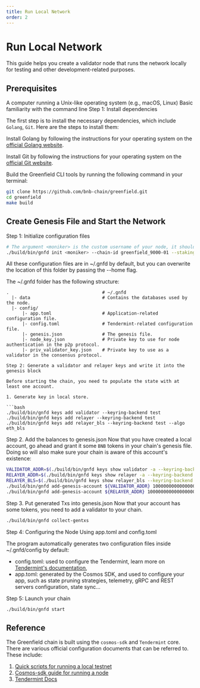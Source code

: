 ```yaml
---
title: Run Local Network
order: 2
---
```


# Run Local Network
This guide helps you create a validator node that runs the network locally for testing and other development-related purposes.

## Prerequisites

A computer running a Unix-like operating system (e.g., macOS, Linux)
Basic familiarity with the command line
Step 1: Install dependencies

The first step is to install the necessary dependencies, which include `Golang`, `Git`. Here are the steps to install them:

Install Golang by following the instructions for your operating system on the [official Golang website](https://golang.org/dl/).

Install Git by following the instructions for your operating system on the [official Git website](https://git-scm.com/book/en/v2/Getting-Started-Installing-Git).

Build the Greenfield CLI tools by running the following command in your terminal:

```bash
git clone https://github.com/bnb-chain/greenfield.git
cd greenfield
make build
```

## Create Genesis File and Start the Network

Step 1: Initialize configuration files

```bash
# The argument <moniker> is the custom username of your node, it should be human-readable.
./build/bin/gnfd init <moniker> --chain-id greenfield_9000-01 --staking-bond-denom BNB
```

All these configuration files are in ~/.gnfd by default, but you can overwrite the location of this folder by passing the --home flag.

The ~/.gnfd folder has the following structure:
```
.                                   # ~/.gnfd
  |- data                           # Contains the databases used by the node.
  |- config/
      |- app.toml                   # Application-related configuration file.
      |- config.toml                # Tendermint-related configuration file.
      |- genesis.json               # The genesis file.
      |- node_key.json              # Private key to use for node authentication in the p2p protocol.
      |- priv_validator_key.json    # Private key to use as a validator in the consensus protocol.

Step 2: Generate a validator and relayer keys and write it into the genesis block

Before starting the chain, you need to populate the state with at least one account.

1. Generate key in local store.

```bash
./build/bin/gnfd keys add validator --keyring-backend test
./build/bin/gnfd keys add relayer --keyring-backend test
./build/bin/gnfd keys add relayer_bls --keyring-backend test --algo eth_bls
```

Step 2. Add the balances to genesis.json
Now that you have created a local account, go ahead and grant it some `BNB` tokens in your chain's genesis file. Doing so will also make sure your chain is aware of this account's existence:

```bash
VALIDATOR_ADDR=$(./build/bin/gnfd keys show validator -a --keyring-backend test)
RELAYER_ADDR=$(./build/bin/gnfd keys show relayer -a --keyring-backend test)
RELAYER_BLS=$(./build/bin/gnfd keys show relayer_bls --keyring-backend test --output json | jq -r .pubkey_hex)
./build/bin/gnfd add-genesis-account ${VALIDATOR_ADDR} 100000000000000000000000000BNB
./build/bin/gnfd add-genesis-account ${RELAYER_ADDR} 100000000000000000000000000BNB
```

Step 3. Put generated Txs into genesis.json
Now that your account has some tokens, you need to add a validator to your chain.

```bash
./build/bin/gnfd collect-gentxs
```


Step 4: Configuring the Node Using app.toml and config.toml

The program automatically generates two configuration files inside ~/.gnfd/config by default:
 - config.toml: used to configure the Tendermint, learn more on [Tendermint's documentation](https://docs.tendermint.com/master/nodes/configuration.html),
 - app.toml: generated by the Cosmos SDK, and used to configure your app, such as state pruning strategies, telemetry, gRPC and REST servers configuration, state sync...


Step 5: Launch your chain

```bash
./build/bin/gnfd start
```

## Reference
The Greenfield chain is built using the `cosmos-sdk` and `Tendermint` core. There are various official configuration documents that can be referred to. These include:

1. [Quick scripts for running a local testnet](../../deployment/readme.md)
2. [Cosmos-sdk guide for running a node](https://docs.cosmos.network/main/run-node/run-node)
3. [Tendermint Docs](https://docs.tendermint.com/master/nodes/configuration.html)